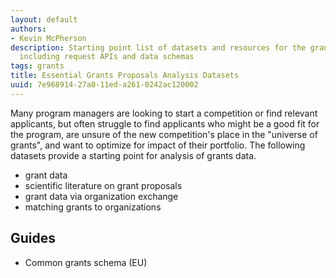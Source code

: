 ```yaml
---
layout: default
authors:
- Kevin McPherson
description: Starting point list of datasets and resources for the grants and proposals data,
  including request APIs and data schemas
tags: grants
title: Essential Grants Proposals Analysis Datasets
uuid: 7e968914-27a0-11ed-a261-0242ac120002
---
```


Many program managers are looking to start a competition or find relevant applicants, but often struggle to find applicants who might be a good fit for the program, are unsure of the new competition's place in the "universe of grants", and want to optimize for impact of their portfolio. The following datasets provide a starting point for analysis of grants data.


* grant data 
* scientific literature on grant proposals
* grant data via organization exchange
* matching grants to organizations

## Guides

* Common grants schema (EU)